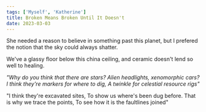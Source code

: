 ```yaml
---  
tags: ['Myself', 'Katherine']
title: Broken Means Broken Until It Doesn't
date: 2023-03-03
---
```


She needed a reason to believe in
something past this planet,
but I prefered the notion that
the sky could always shatter.

We've a glassy floor below
this china ceiling,
and ceramic doesn't
lend so well to healing.

*"Why do you think that there are stars?*
*Alien headlights, xenomorphic cars?*
*I think they're markers for where to dig,*
*A twinkle for celestial resource rigs"*

"I think they're excavated sites,
To show us where's been dug before.
That is why we trace the points,
To see how it is the faultlines joined"
